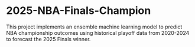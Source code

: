 # 2025-NBA-Finals-Champion
This project implements an ensemble machine learning model to predict NBA championship outcomes using historical playoff data from 2020-2024 to forecast the 2025 Finals winner.
